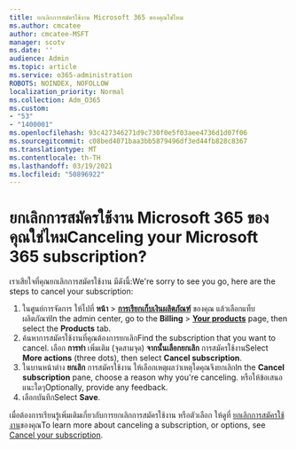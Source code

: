 ```yaml
---
title: ยกเลิกการสมัครใช้งาน Microsoft 365 ของคุณใช่ไหม
ms.author: cmcatee
author: cmcatee-MSFT
manager: scotv
ms.date: ''
audience: Admin
ms.topic: article
ms.service: o365-administration
ROBOTS: NOINDEX, NOFOLLOW
localization_priority: Normal
ms.collection: Adm_O365
ms.custom:
- "53"
- "1400001"
ms.openlocfilehash: 93c427346271d9c730f0e5f03aee4736d1d07f06
ms.sourcegitcommit: c08bed4071baa3bb5879496df3ed44fb828c8367
ms.translationtype: MT
ms.contentlocale: th-TH
ms.lasthandoff: 03/19/2021
ms.locfileid: "50896922"
---
```

# <a name="canceling-your-microsoft-365-subscription"></a><span data-ttu-id="7d765-102">ยกเลิกการสมัครใช้งาน Microsoft 365 ของคุณใช่ไหม</span><span class="sxs-lookup"><span data-stu-id="7d765-102">Canceling your Microsoft 365 subscription?</span></span>

<span data-ttu-id="7d765-103">เราเสียใจที่คุณยกเลิกการสมัครใช้งาน มีดังนี้:</span><span class="sxs-lookup"><span data-stu-id="7d765-103">We're sorry to see you go, here are the steps to cancel your subscription:</span></span>

1. <span data-ttu-id="7d765-104">ในศูนย์การจัดการ ให้ไปที่ **หน้า**  >  **[การเรียกเก็บเงินผลิตภัณฑ์](https://go.microsoft.com/fwlink/p/?linkid=842054)** ของคุณ แล้วเลือกแท็บผลิตภัณฑ์</span><span class="sxs-lookup"><span data-stu-id="7d765-104">In the admin center, go to the **Billing** > **[Your products](https://go.microsoft.com/fwlink/p/?linkid=842054)** page, then select the **Products** tab.</span></span>
2. <span data-ttu-id="7d765-105">ค้นหาการสมัครใช้งานที่คุณต้องการยกเลิก</span><span class="sxs-lookup"><span data-stu-id="7d765-105">Find the subscription that you want to cancel.</span></span> <span data-ttu-id="7d765-106">เลือก **การทํา** เพิ่มเติม (จุดสามจุด) **จากนั้นเลือกยกเลิก** การสมัครใช้งาน</span><span class="sxs-lookup"><span data-stu-id="7d765-106">Select **More actions** (three dots), then select **Cancel subscription**.</span></span>
3. <span data-ttu-id="7d765-107">ในบานหน้าต่าง **ยกเลิก** การสมัครใช้งาน ให้เลือกเหตุผลว่าเหตุใดคุณจึงยกเลิก</span><span class="sxs-lookup"><span data-stu-id="7d765-107">In the **Cancel subscription** pane, choose a reason why you're canceling.</span></span> <span data-ttu-id="7d765-108">หรือให้ข้อเสนอแนะใดๆ</span><span class="sxs-lookup"><span data-stu-id="7d765-108">Optionally, provide any feedback.</span></span>
4. <span data-ttu-id="7d765-109">เลือกบันทึก</span><span class="sxs-lookup"><span data-stu-id="7d765-109">Select **Save**.</span></span>

<span data-ttu-id="7d765-110">เมื่อต้องการเรียนรู้เพิ่มเติมเกี่ยวกับการยกเลิกการสมัครใช้งาน หรือตัวเลือก ให้ดูที่ [ยกเลิกการสมัครใช้งาน](https://docs.microsoft.com/microsoft-365/commerce/subscriptions/cancel-your-subscription)ของคุณ</span><span class="sxs-lookup"><span data-stu-id="7d765-110">To learn more about canceling a subscription, or options, see [Cancel your subscription](https://docs.microsoft.com/microsoft-365/commerce/subscriptions/cancel-your-subscription).</span></span>

